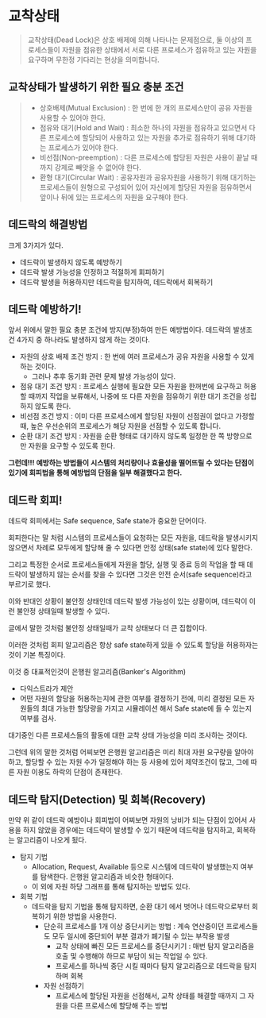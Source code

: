 # 교착상태

> 교착상태(Dead Lock)은 상호 배제에 의해 나타나는 문제점으로, 둘 이상의 프로세스들이 자원을 점유한 상태에서 서로 다른 프로세스가 점유하고 있는 자원을 요구하며 무한정 기다리는 현상을 의미합니다.


## 교착상태가 발생하기 위한 필요 충분 조건
> - 상호배제(Mutual Exclusion) : 한 번에 한 개의 프로세스만이 공유 자원을 사용할 수 있어야 한다.
> - 점유와 대기(Hold and Wait) : 최소한 하나의 자원을 점유하고 있으면서 다른 프로세스에 할당되어 사용하고 있는 자원을 추가로 점유하기 위해 대기하는 프로세스가 있어야 한다.
> - 비선점(Non-preemption) : 다른 프로세스에 할당된 자원은 사용이 끝날 때까지 강제로 빼앗을 수 없어야 한다.
> - 환형 대기(Circular Wait) : 공유자원과 공유자원을 사용하기 위해 대기하는 프로세스들이 원형으로 구성되어 있어 자신에게 할당된 자원을 점유하면서 앞이나 뒤에 있는 프로세스의 자원을 요구해야 한다.


## 데드락의 해결방법
크게 3가지가 있다.

- 데드락이 발생하지 않도록 예방하기
- 데드락 발생 가능성을 인정하고 적절하게 회피하기
- 데드락 발생을 허용하지만 데드락을 탐지하여, 데드락에서 회복하기


## 데드락 예방하기!

앞서 위에서 말한 필요 충분 조건에 방지(부정)하여 만든 예방법이다.
데드락의 발생조건 4가지 중 하나라도 발생하지 않게 하는 것이다.

- 자원의 상호 배제 조건 방지 : 한 번에 여러 프로세스가 공유 자원을 사용할 수 있게 하는 것이다.
    - 그러나 추후 동기화 관련 문제 발생 가능성이 있다.
- 점유 대기 조건 방지 : 프로세스 실행에 필요한 모든 자원을 한꺼번에 요구하고 허용할 때까지 작업을 보류해서, 나중에 또 다른 자원을 점유하기 위한 대기 조건을 성립하지 않도록 한다.
- 비선점 조건 방지 : 이미 다른 프로세스에게 할당된 자원이 선점권이 없다고 가정할 때, 높은 우선순위의 프로세스가 해당 자원을 선점할 수 있도록 합니다.
- 순환 대기 조건 방지 : 자원을 순환 형태로 대기하지 않도록 일정한 한 쪽 방향으로만 자원을 요구할 수 있도록 한다.

**그런데!!! 예방하는 방법들이 시스템의 처리량이나 효율성을 떨어뜨릴 수 있다는 단점이 있기에 회피법을 통해 예방법의 단점을 일부 해결했다고 한다.**

## 데드락 회피!

데드락 회피에서는 Safe sequence, Safe state가 중요한 단어이다.

회피한다는 말 처럼 시스템의 프로세스들이 요청하는 모든 자원을, 데드락을 발생시키지 않으면서 차례로 모두에게 할당해 줄 수 있다면 안정 상태(safe state)에 있다 말한다.

그리고 특정한 순서로 프로세스들에게 자원을 할당, 실행 및 종료 등의 작업을 할 때 데드락이 발생하지 않는 순서를 찾을 수 있다면 그것은 안전 순서(safe sequence)라고 부르기로 했다.

이와 반대인 상황이 불안정 상태인데 데드락 발생 가능성이 있는 상황이며, 데드락이 이런 불안정 상태일때 발생할 수 있다.

글에서 말한 것처럼 불안정 상태일때가 교착 상태보다 더 큰 집합이다. 

이러한 것처럼 회피 알고리즘은 항상 safe state하게 있을 수 있도록 할당을 허용하자는 것이 기본 특징이다.

이것 중 대표적인것이 
은행원 알고리즘(Banker's Algorithm)
- 다익스트라가 제안
- 어떤 자원의 할당을 허용하는지에 관한 여부를 결정하기 전에, 미리 결정된 모든 자원들의 최대 가능한 할당량을 가지고 시뮬레이션 해서 Safe state에 들 수 있는지 여부를 검사.

대기중인 다른 프로세스들의 활동에 대한 교착 상태 가능성을 미리 조사하는 것이다.

그런데 위의 말한 것처럼 어찌보면 은행원 알고리즘은 미리 최대 자원 요구량을 알아야 하고, 할당할 수 있는 자원 수가 일정해야 하는 등 사용에 있어 제약조건이 많고, 그에 따른 자원 이용도 하락의 단점이 존재한다.



## 데드락 탐지(Detection) 및 회복(Recovery)

만약 위 같이 데드락 예방이나 회피법이 어찌보면 자원의 낭비가 되는 단점이 있어서 사용을 하지 않았을 경우에는 데드락이 발생할 수 있기 때문에 데드락을 탐지하고, 회복하는 알고리즘이 나오게 됬다.

- 탐지 기법
    - Allocation, Request, Available 등으로 시스템에 데드락이 발생했는지 여부를 탐색한다. 은행원 알고리즘과 비슷한 형태이다.
    - 이 외에 자원 하당 그래프를 통해 탐지하는 방법도 있다.
- 회복 기법
    - 데드락을 탐지 기법을 통해 탐지하면, 순환 대기 에서 벗어나 데드락으로부터 회복하기 위한 방법을 사용한다.
        - 단순히 프로세스를 1개 이상 중단시키는 방법 : 계속 연산중이던 프로세스들도 모두 일시에 중단되어 부분 결과가 폐기될 수 있는 부작용 발생
            - 교착 상태에 빠진 모든 프로세스를 중단시키기 : 매번 탐지 알고리즘을 호출 및 수행해야 하므로 부담이 되는 작업일 수 있다.
            - 프로세스를 하나씩 중단 시킬 때마다 탐지 알고리즘으로 데드락을 탐지하며 회복
        - 자원 선점하기
          - 프로세스에 할당된 자원을 선점해서, 교착 상태를 해결할 때까지 그 자원을 다른 프로세스에 할당해 주는 방법

